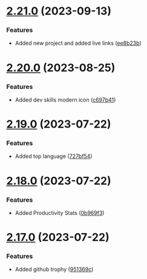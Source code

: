 # [2.21.0](https://github.com/hossainchisty/hossainchisty/compare/v2.20.0...v2.21.0) (2023-09-13)


### Features

* Added new project and added live links ([ee8b23b](https://github.com/hossainchisty/hossainchisty/commit/ee8b23bbc9960e37a46c5c1ad475edabd38c4c2a))



# [2.20.0](https://github.com/hossainchisty/hossainchisty/compare/v2.19.0...v2.20.0) (2023-08-25)


### Features

* Added dev skills modern icon ([c697b41](https://github.com/hossainchisty/hossainchisty/commit/c697b4136cc6ffac8af144dc3b132d0ea822df84))



# [2.19.0](https://github.com/hossainchisty/hossainchisty/compare/v2.18.0...v2.19.0) (2023-07-22)


### Features

* Added top language ([727bf54](https://github.com/hossainchisty/hossainchisty/commit/727bf540bac46374e5a1b6f872d9856208f06312))



# [2.18.0](https://github.com/hossainchisty/hossainchisty/compare/v2.17.0...v2.18.0) (2023-07-22)


### Features

* Added Productivity Stats ([0b969f3](https://github.com/hossainchisty/hossainchisty/commit/0b969f3a6a971dde06cefd9fdca023a7d6c5bdcf))



# [2.17.0](https://github.com/hossainchisty/hossainchisty/compare/v2.16.1...v2.17.0) (2023-07-22)


### Features

* Added github trophy ([951369c](https://github.com/hossainchisty/hossainchisty/commit/951369c690046ba2625df1c02bed77d8ecd1ea10))



